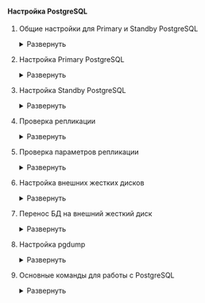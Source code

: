 <!-- # Настройка PostgreSQL -->

#### Настройка PostgreSQL

1. Общие настройки для Primary и Standby PostgreSQL


   <details>
   <summary>Развернуть</summary> 
   
    - Установка postgresql

          # Обновление пакетов репозитория, установка postgresql, добавление в автозагрузку
          sudo apt update && sudo apt upgrade -y
          sudo apt install postgresql 
          sudo systemctl enable postgresql

          # Проверка установки: автозапуск и статус службы
          systemctl is-enabled postgresql
          systemctl status postgresql

   </details>  
  


2. Настройка Primary PostgreSQL


   <details>
   <summary>Развернуть</summary> 
   
    - Создание новой роли 

          # Создание новых пользователей: wikiuser (основной), syncuser (для репликации)
          sudo -u postgres createuser -P wikiuser
          sudo -u postgres createuser --replication -P syncuser
              - --replication - право на репликацию
          # Создание базы данных
          sudo su - postgres
          psql
          CREATE DATABASE my_wiki;
          # Назначение пользователю прав на базу данных
          sudo su - postgres
          psql
          GRANT ALL PRIVILEGES ON DATABASE my_wiki to wikiuser; 
          # Вывод списка пользоватей с правами
          psql
          \\du
          # Вывод списка баз данных
          \\l

    - Настройка сетевого подключения

          # Вывод информации о ip и NAT-ip
          # При использовании tailscale, указать NAT-ip оттуда
          ip addr show
          curl ifconfig.me

          # В конец файла /etc/postgresql/14/main/pg_hba.conf добавить параметры подключения для wikiuser (основной) и syncuser (для репликации)
          host my_wiki       wikiuser       10.10.0.0/16               scram-sha-256
          host my_wiki       wikiuser       100.64.1.35/32             scram-sha-256
          host my_wiki       wikiuser       77.137.79.100/32           scram-sha-256  
          host replication   syncuser       10.10.0.0/16               scram-sha-256  
          host replication   syncuser       100.64.1.35/32             scram-sha-256
          host replication   syncuser       77.137.79.100/32           scram-sha-256  

              - host my_wiki - база данных для поключения по сети
              - wikiuser - имя пользователя
              - 10.10.0.0/16 - из какой сети разрешено подлкючение
              - scram-sha-256 - авторизация по паролю

          # Настроить /etc/postgresql/14/main/postgresql.conf
          listen_addresses = '*'
          wal_level = replica
              - listen_addresses - какие адреса могут поключаться к БД      
              - wal_level - WAL это журнал транзакций, а wal_level определяет объём записываемых в него данных.  

          # Перезапустить сервис
          sudo systemctl restart postgresql 

          # в случае проблем с подключением проверить запросы на порт
          sudo ss -an4p |grep 5432
          # Посмотреть логи
          sudo tail -n 50 /var/log/postgresql/postgresql-*.log

          # Подключение к БД my_wiki
          sudo su - postgres
          psql --host 10.11.1.131 --username wikiuser --password --dbname my_wiki 
              - 10.11.1.131 - ip-адрес БД


    </details>  




3. Настройка Standby PostgreSQL


   <details>
   <summary>Развернуть</summary> 

    - Настройка репликации

          # Настроить /etc/postgresql/14/main/postgresql.conf
          hot_standby = on

    - Копирование БД с Primary PostgreSQL

          # Остановка сервиса
          sudo systemctl stop postgresql

          # Если необходимо хранить реплицируемую БД в другом катологе
          # Архивное копирование директории (с сохранением прав на директорию)
          cp -a /var/lib/postgresql/14/main /путь/к/целевой_папке
          (напр.: sudo cp -a /var/lib/postgresql/14/main /opt/db_mount_dump/postgresql/14)
          # Настройка файла конфигурации /etc/postgresql/14/main/postgresql.conf
          data_directory = '/opt/db_mount_dump/postgresql/14/main'


          # Очистка содержимого папки main
          rm -rf /opt/db_mount_dump/postgresql/14/main/*

          # Удаление старой БД
          sudo -u postgres rm -rf /var/lib/postgresql/14/main/
          # Запуск сервиса
          sudo systemctl start postgresql
          sudo systemctl restart postgresql   
          # Создание синхронной репликации
          sudo -u postgres pg_basebackup -h 10.11.1.131 -D /var/lib/postgresql/14/main -U syncuser -P -v -R
              - h MAIN_IP — адрес главного сервера
              - D — папка, куда нужно положить backup
              - U — пользователь для подключения
              - P — запрашивает ввод пароля
              - v — выводит подробный лог выполнения команды
              - R — создаёт в папке с базами данных файл standby.signal. Это маркер для сервера PostgreSQL, что нужно запуститься в резервном режиме



   </details>  

3. Проверка репликации

   <details>
   <summary>Развернуть</summary>  
      
    - Настройка репликации

          # Создание тестовой БД на Primary PostgreSQL  
          sudo -u postgres createdb replica_test 

          # Проверка тестовой БД на Standby PostgreSQL  
          sudo su - postgres
          psql
          \\l

   </details> 


4. Проверка параметров репликации

   <details>
   <summary>Развернуть</summary>  
      
    - Настройка репликации

          # Просмотр параметров репликации
          sudo su - postgres
          psql
          \\x
          SELECT * FROM pg_stat_replication;


   </details> 


5. Настройка внешних жестких дисков

   <details>
   <summary>Развернуть</summary>  
      
    - Монтирование дисков

      <details>
      <summary>Развернуть</summary>  

          # p.s. для добавления доп. жесткого диска к ВМ cloudshell
          vm attach <название ВМ>

          # Отобразить инфо о дисках и разделах:
          lsblk -f

          # Разметка диска новыми разделами (partition): fdisk /dev/<название устройства>
          fdisk /dev/<название устройства>
          (напр.: $ sudo fdisk /dev/vdb)
              # Открывается консоль "fdisk" 
              - g — создание таблицы разделов gpt
              - n — Создание раздела диска (partition) > указать номер раздела (обычно 1) > enter (вопрос про секторы)
              - w — сохр. изменения и выйти
          
          # Инициализация Physical Volume
          lsblk -f
          pvcreate /dev/<название раздела>
          (напр.: $ sudo pvcreate /dev/vdb1)

          # Создание VG (Volume Group)
          # vgs - проверка, что VG создан
          vgcreate <название группы томов> /dev/<название раздела>
          (напр.: $ sudo vgcreate vg-db-storage /dev/vdb1)

          # Cоздание LV (Logical Volume)
          # lvs - проверка, что LV создан
          lvcreate -n <название LV> -l <кол-во extents (можно посмотреть vgdisplay <название VG>)> <название VG>
              - vgdisplay <название VG> — проверить кол-во PE (physical extents)
          (напр.: $ sudo lvcreate -n lv-db -l 5119 vg-db-storage)

          # Форматирование LV и создание файловой системы ext4
          mkfs.ext4 /dev/<название VG>/<название LV>
          (напр.: sudo mkfs.ext4 /dev/vg-db-storage/lv-db)

          # Создание точки монтирования
          mkdir /opt/<название директории>/
          (напр.: sudo mkdir /opt/db_mount/)

          # Монтирование LV
          mount /dev/<название VG>/<название LV> <точка монтирования>
          (напр.: sudo mount /dev/vg-db-storage/lv-db /opt/db_mount/)

          # Добавлление LV в автомонтирование /etc/fstab 
          # cat /etc/fstab или mount -a - проверка автомонтирования
          echo "/dev/<название VG>/<название LV> ext4 defaults 0 0" | sudo tee -a /etc/fstab
          (напр.: sudo echo "/dev/vg-db-storage/lv-db /opt/db_mount/ ext4 defaults 0 0" | sudo tee -a /etc/fstab)

      </details> 


    - Размонтирование дисков

      <details>
      <summary>Развернуть</summary>  

          # Просмотреть path точки монтирования
          lsblk -f
          
          # Размонтирование директории
          umount <path>
          (напр.: sudo umount /opt/db_mount)

          # Удаление LV (Logical Volume)
          # lvdisplay — просмотр LV 
          lvremove <path>
          (напр.: sudo lvremove /dev/vg-db-storage/lv-db)

          # Удаление VG (Volume Group)
          # vgdisplay — просмотр VG 
          vgremove <название VG>
          (напр.: sudo vgremove vg-db-storage)

          # Удаление partition (и вместе с ним PV (Physical Volume))
          # fdisk -l или lsblk -f — просмотр partition
          fdisk <path> 
              - p — просмотр сущ. разделов (partition)
              - d — удалить раздел > указать номер раздела
              - w — сохр. изменения и выйти

      </details> 

   </details> 


6. Перенос БД на внешний жесткий диск

   <details>
   <summary>Развернуть</summary>  
      
    - Перенос Primary PostgreSQL на внешний жеский диск

          # Остановка сервиса
          sudo systemctl stop postgresql

          # Копирование БД в новую директорию
          <!-- sudo cp -R /var/lib/postgresql/14/main /opt/db_mount/ -->
          sudo rsync -arv /var/lib/postgresql/14/main /opt/db_mount/
          
          # "Спрятать" старую БД
          sudo mv /var/lib/postgresql/14/main /var/lib/postgresql/14/main.bak

          # Копирование прав доступа со старой директории на новую
          sudo chown --reference=/var/lib/postgresql/14/main /opt/db_mount/
          sudo chmod --reference=/var/lib/postgresql/14/main /opt/db_mount/
          sudo chown -R postgres:postgres /opt/db_mount/main

          # Проверка прав доступа
          sudo ls -l /var/lib/postgresql/14/main
          sudo ls -l /opt/db_mount/


          # Настройка файла конфигурации /etc/postgresql/14/main/postgresql.conf
          data_directory = '/opt/db_mount/14/main'

          <!-- # Настройка прав доступа к директории
          sudo chown -R postgres:postgres /opt/db_mount/
          sudo chmod -R 700 /opt/db_mount/ -->

          # Запуск сервиса
          sudo systemctl start postgresql
          # Перезапуск сервиса
          sudo systemctl restart postgresql
          # Проверка настроек
          sudo pg_lsclusters
          # Проверка установки: автозапуск и статус службы
          systemctl is-enabled postgresql
          systemctl status postgresql



   </details> 


7. Настройка pgdump 

   <details>
   <summary>Развернуть</summary>  

    - Настройка pgdump из Standby PostgreSQL на внешний жесткий диск

          # Установка python
          sudo apt update && sudo apt upgrade -y
          sudo apt install python3
          apt install python3-venv
          # Создание директории /scripts для python-скрипта
          sudo mkdir /scripts
          # Настройка python ВО
          cd /scripts
          python3 -m venv myenv
          source myenv/bin/activate
          sudo apt install python3-pip 
          sudo pip3 install python-dotenv
          # Настройка переменных окружения
          # За основу взять файл [.env(for postgres)_EXAMPLE](credentials/templates/.env(for postgres)_EXAMPLE)
          sudo touch/scripts/.env


          # Копирование скрипта [pgdump.py](python-scripts/pgdump.py) в созданную выше директорию
          # Добавить разрешение на исполнение скрипта
          sudo chmod +x /scripts/pgdump.py
          # Проверка разрешений файла
          sudo ls -l /scripts/pgdump.py

          # Создание расписание cronrab
          sudo crontab -e
          # В конец файла добавить:
          0 3 * * * /scripts/myenv/bin/python /scripts/pgdump.py >> /scripts/pgdump.log 2>&1
              - 0 3 * * * — запуск скрипта каждый день в 3 ночи
          # Перезапуск сервиса
          sudo systemctl restart cron
          # Проверка
          sudo grep CRON /var/log/syslog
        


          # Создание директории для хранения dump
          # Для удобства можно архивно скопировать (с сохранением прав на директорию) уже существующую директорию с БД postgres и потом переименовать
          cp -a /источник /путь/к/целевой_папке
          (напр.: sudo cp -a /opt/db_mount_dump/postgresql/14/main /opt/db_mount_dump/)
          # Очистка содержимого скопированной папки
          sudo rm -rf /opt/db_mount_dump/main/*
          # Переименование скопированной папки
          sudo mv /opt/db_mount_dump/main/ /opt/db_mount_dump/pgdump

          # Добавить в настройки аутентификации в файле /etc/postgresql/14/main/pg_hba.conf
          local   all             syncuser                                peer

          # Перезапустить сервис
          sudo systemctl restart postgresql 



          


   </details> 

8. Основные команды для работы с PostgreSQL  

   <details>
   <summary>Развернуть</summary>  
      
       # Вход в аккаунт postgres
       sudo -i -u postgres
       # Открытие консоли postgres
       psql
       # Выход из консоли
       \\q
       # Выход из оболочки пользователя
       Ctrl+D
       # Просмотр статуса подключения
       \\conninfo
       # Список БД
       \\l
       # Подключение к БД
       \\c <имя БД>
       # Просмотр списка ролей (пользователей)
       \\du
       # Создать новую роль
       createuser --interactive
       # Создать новую БД
       createdb <имя БД>

       # Работа в консоли БД postgres подразумевает, что в linux существует такой же акк
       # После создания новой БД выходим из акк postgres > создаем в linux нового пользователя с именем БД > переключаемся на него > подключаемся к консоли
       sudo adduser <имя пользователя linux>
       sudo -i -u <имя созданного пользователя linux>
       psql

   </details> 
